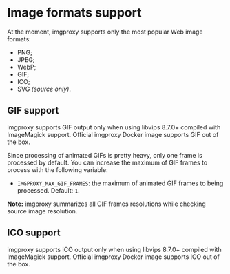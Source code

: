 # Image formats support

At the moment, imgproxy supports only the most popular Web image formats:

* PNG;
* JPEG;
* WebP;
* GIF;
* ICO;
* SVG _(source only)_.

## GIF support

imgproxy supports GIF output only when using libvips 8.7.0+ compiled with ImageMagick support. Official imgproxy Docker image supports GIF out of the box.

Since processing of animated GIFs is pretty heavy, only one frame is processed by default. You can increase the maximum of GIF frames to process with the following variable:

* `IMGPROXY_MAX_GIF_FRAMES`: the maximum of animated GIF frames to being processed. Default: `1`.

**Note:** imgproxy summarizes all GIF frames resolutions while checking source image resolution.

## ICO support

imgproxy supports ICO output only when using libvips 8.7.0+ compiled with ImageMagick support. Official imgproxy Docker image supports ICO out of the box.

